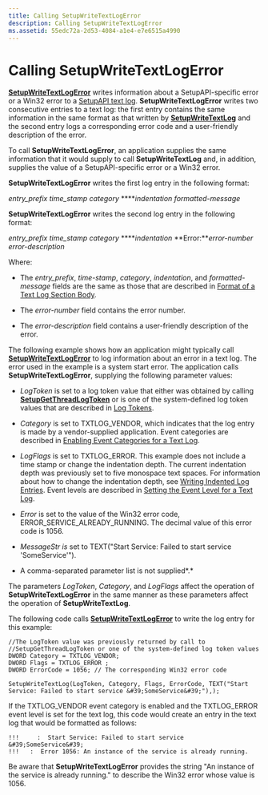```yaml
---
title: Calling SetupWriteTextLogError
description: Calling SetupWriteTextLogError
ms.assetid: 55edc72a-2d53-4084-a1e4-e7e6515a4990
---
```


# Calling SetupWriteTextLogError


[**SetupWriteTextLogError**](https://msdn.microsoft.com/library/windows/hardware/ff552232) writes information about a SetupAPI-specific error or a Win32 error to a [SetupAPI text log](setupapi-text-logs.md). **SetupWriteTextLogError** writes two consecutive entries to a text log: the first entry contains the same information in the same format as that written by [**SetupWriteTextLog**](https://msdn.microsoft.com/library/windows/hardware/ff552218) and the second entry logs a corresponding error code and a user-friendly description of the error.

To call **SetupWriteTextLogError**, an application supplies the same information that it would supply to call **SetupWriteTextLog** and, in addition, supplies the value of a SetupAPI-specific error or a Win32 error.

**SetupWriteTextLogError** writes the first log entry in the following format:

*entry\_prefix time\_stamp category* *****indentation formatted-message*

**SetupWriteTextLogError** writes the second log entry in the following format:

*entry\_prefix time\_stamp category* *****indentation* **Error:***error-number error-description*

Where:

-   The *entry\_prefix*, *time-stamp*, *category*, *indentation*, and *formatted-message* fields are the same as those that are described in [Format of a Text Log Section Body](format-of-a-text-log-section-body.md).

-   The *error-number* field contains the error number.

-   The *error-description* field contains a user-friendly description of the error.

The following example shows how an application might typically call [**SetupWriteTextLogError**](https://msdn.microsoft.com/library/windows/hardware/ff552232) to log information about an error in a text log. The error used in the example is a system start error. The application calls **SetupWriteTextLogError**, supplying the following parameter values:

-   *LogToken* is set to a log token value that either was obtained by calling [**SetupGetThreadLogToken**](https://msdn.microsoft.com/library/windows/hardware/ff552211) or is one of the system-defined log token values that are described in [Log Tokens](log-tokens.md).

-   *Category* is set to TXTLOG\_VENDOR, which indicates that the log entry is made by a vendor-supplied application. Event categories are described in [Enabling Event Categories for a Text Log](enabling-event-categories-for-a-text-log.md).

-   *LogFlags* is set to TXTLOG\_ERROR. This example does not include a time stamp or change the indentation depth. The current indentation depth was previously set to five monospace text spaces. For information about how to change the indentation depth, see [Writing Indented Log Entries](writing-indented-log-entries.md). Event levels are described in [Setting the Event Level for a Text Log](setting-the-event-level-for-a-text-log.md).

-   *Error* is set to the value of the Win32 error code, ERROR\_SERVICE\_ALREADY\_RUNNING. The decimal value of this error code is 1056.

-   *MessageStr is* set to TEXT("Start Service: Failed to start service 'SomeService'").

-   A comma-separated parameter list is not supplied*.*

The parameters *LogToken*, *Category*, and *LogFlags* affect the operation of **SetupWriteTextLogError** in the same manner as these parameters affect the operation of **SetupWriteTextLog**.

The following code calls [**SetupWriteTextLogError**](https://msdn.microsoft.com/library/windows/hardware/ff552232) to write the log entry for this example:

```
//The LogToken value was previously returned by call to
//SetupGetThreadLogToken or one of the system-defined log token values
DWORD Category = TXTLOG_VENDOR; 
DWORD Flags = TXTLOG_ERROR ;
DWORD ErrorCode = 1056; // The corresponding Win32 error code

SetupWriteTextLog(LogToken, Category, Flags, ErrorCode, TEXT("Start Service: Failed to start service &#39;SomeService&#39;"),);
```

If the TXTLOG\_VENDOR event category is enabled and the TXTLOG\_ERROR event level is set for the text log, this code would create an entry in the text log that would be formatted as follows:

```
!!!     :  Start Service: Failed to start service &#39;SomeService&#39; 
!!!   :  Error 1056: An instance of the service is already running.
```

Be aware that **SetupWriteTextLogError** provides the string "An instance of the service is already running." to describe the Win32 error whose value is 1056.

 

 






